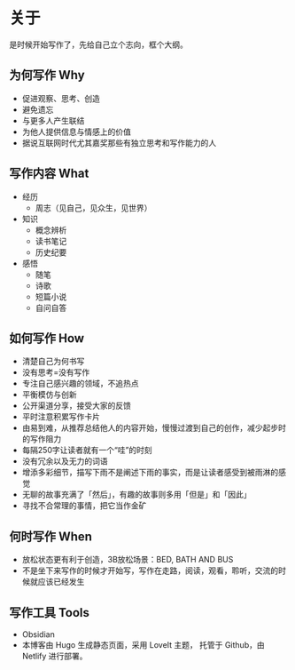 # 关于


是时候开始写作了，先给自己立个志向，框个大纲。

## 为何写作 Why
- 促进观察、思考、创造
- 避免遗忘
- 与更多人产生联结
- 为他人提供信息与情感上的价值
- 据说互联网时代尤其嘉奖那些有独立思考和写作能力的人

## 写作内容 What
- 经历
	- 周志（见自己，见众生，见世界）
- 知识
	- 概念辨析
	- 读书笔记
	- 历史纪要
- 感悟
	- 随笔
	- 诗歌
	- 短篇小说
	- 自问自答

## 如何写作 How
- 清楚自己为何书写
- 没有思考=没有写作
- 专注自己感兴趣的领域，不追热点
- 平衡模仿与创新
- 公开渠道分享，接受大家的反馈
- 平时注意积累写作卡片
- 由易到难，从推荐总结他人的内容开始，慢慢过渡到自己的创作，减少起步时的写作阻力
- 每隔250字让读者就有一个“哇”的时刻
- 没有冗余以及无力的词语
- 增添多彩细节，描写下雨不是阐述下雨的事实，而是让读者感受到被雨淋的感觉
- 无聊的故事充满了「然后」，有趣的故事则多用「但是」和「因此」
- 寻找不合常理的事情，把它当作金矿

## 何时写作 When
- 放松状态更有利于创造，3B放松场景：BED, BATH AND BUS
- 不是坐下来写作的时候才开始写，写作在走路，阅读，观看，聆听，交流的时候就应该已经发生

## 写作工具 Tools
- Obsidian
- 本博客由 Hugo 生成静态页面，采用 LoveIt 主题， 托管于 Github，由 Netlify 进行部署。

